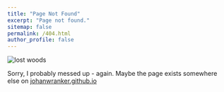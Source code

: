 ```yaml
---
title: "Page Not Found"
excerpt: "Page not found."
sitemap: false
permalink: /404.html
author_profile: false
---
```

![lost woods](../assets/images/track_in_wood.jpg)

Sorry, I probably messed up - again.
Maybe the page exists somewhere else on [johanwranker.github.io](http://johanwranker.github.io)
